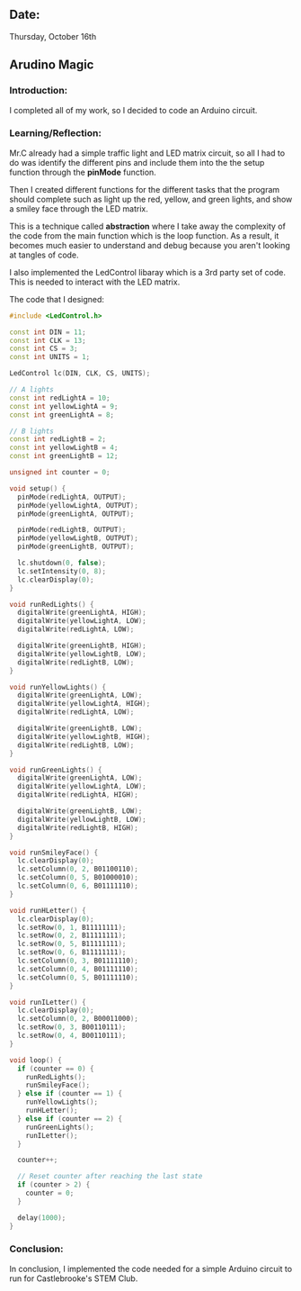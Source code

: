 ## Date:
Thursday, October 16th

## Arudino Magic

### Introduction:
I completed all of my work, so I decided to code an Arduino circuit.

### Learning/Reflection:
Mr.C already had a simple traffic light and LED matrix circuit, so all I had to do was identify the different pins and include them into the the setup function through the **pinMode** function.

Then I created different functions for the different tasks that the program should complete such as light up the red, yellow, and green lights, and show a smiley face through the LED matrix. 

This is a technique called **abstraction** where I take away the complexity of the code from the main function which is the loop function. As a result, it becomes much easier to understand and debug because you aren't looking at tangles of code. 

I also implemented the LedControl libaray which is a 3rd party set of code. This is needed to interact with the LED matrix. 

The code that I designed:

```ino
#include <LedControl.h>

const int DIN = 11;
const int CLK = 13;
const int CS = 3;
const int UNITS = 1;

LedControl lc(DIN, CLK, CS, UNITS);

// A lights
const int redLightA = 10;
const int yellowLightA = 9;
const int greenLightA = 8;

// B lights
const int redLightB = 2;
const int yellowLightB = 4;
const int greenLightB = 12;

unsigned int counter = 0;

void setup() {
  pinMode(redLightA, OUTPUT);
  pinMode(yellowLightA, OUTPUT);
  pinMode(greenLightA, OUTPUT);

  pinMode(redLightB, OUTPUT);
  pinMode(yellowLightB, OUTPUT);
  pinMode(greenLightB, OUTPUT);

  lc.shutdown(0, false);
  lc.setIntensity(0, 8);
  lc.clearDisplay(0);
}

void runRedLights() {
  digitalWrite(greenLightA, HIGH);
  digitalWrite(yellowLightA, LOW);
  digitalWrite(redLightA, LOW);

  digitalWrite(greenLightB, HIGH);
  digitalWrite(yellowLightB, LOW);
  digitalWrite(redLightB, LOW);
}

void runYellowLights() {
  digitalWrite(greenLightA, LOW);
  digitalWrite(yellowLightA, HIGH);
  digitalWrite(redLightA, LOW);

  digitalWrite(greenLightB, LOW);
  digitalWrite(yellowLightB, HIGH);
  digitalWrite(redLightB, LOW);
}

void runGreenLights() {
  digitalWrite(greenLightA, LOW);
  digitalWrite(yellowLightA, LOW);
  digitalWrite(redLightA, HIGH);

  digitalWrite(greenLightB, LOW);
  digitalWrite(yellowLightB, LOW);
  digitalWrite(redLightB, HIGH);
}

void runSmileyFace() {
  lc.clearDisplay(0);
  lc.setColumn(0, 2, B01100110);
  lc.setColumn(0, 5, B01000010);
  lc.setColumn(0, 6, B01111110);
}

void runHLetter() {
  lc.clearDisplay(0);
  lc.setRow(0, 1, B11111111);
  lc.setRow(0, 2, B11111111);
  lc.setRow(0, 5, B11111111);
  lc.setRow(0, 6, B11111111);
  lc.setColumn(0, 3, B01111110);
  lc.setColumn(0, 4, B01111110);
  lc.setColumn(0, 5, B01111110);
}

void runILetter() {
  lc.clearDisplay(0);
  lc.setColumn(0, 2, B00011000);
  lc.setRow(0, 3, B00110111);
  lc.setRow(0, 4, B00110111);
}

void loop() {
  if (counter == 0) {
    runRedLights();
    runSmileyFace();
  } else if (counter == 1) {
    runYellowLights();
    runHLetter();
  } else if (counter == 2) {
    runGreenLights();
    runILetter();
  }

  counter++;

  // Reset counter after reaching the last state
  if (counter > 2) {
    counter = 0;
  }

  delay(1000);
}
```
### Conclusion:

In conclusion, I implemented the code needed for a simple Arduino circuit to run for Castlebrooke's STEM Club.
